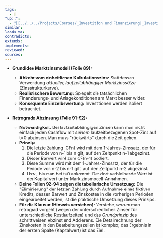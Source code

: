 ```yaml
---
tags:
  - 🌱
"up::":
  - "[[../../../Projects/Courses/_Investition und Finanzierung|_Investition und Finanzierung]]"
similar:
leads to:
contradicts:
extends:
implements:
reviewed:
sources:
---
```


*   **Grundidee Marktzinsmodell (Folie 89):**
    *   **Abkehr vom einheitlichen Kalkulationszins:** Stattdessen Verwendung *aktueller, laufzeitabhängiger Marktzinssätze* (Zinsstrukturkurve).
    *   **Realistischere Bewertung:** Spiegelt die tatsächlichen Finanzierungs- und Anlagekonditionen am Markt besser wider.
    *   **Konsequente Einzelbewertung:** Investitionen werden isoliert betrachtet.

*   **Retrograde Abzinsung (Folie 91-92):**
    *   **Notwendigkeit:** Bei laufzeitabhängigen Zinsen kann man nicht einfach jeden Cashflow mit *seinem* laufzeitbezogenen Spot-Zins auf t=0 abzinsen. Man muss "rückwärts" durch die Zeit gehen.
    *   **Prinzip:**
        1.  Die letzte Zahlung (CFn) wird mit dem 1-Jahres-Zinssatz, der für die Periode von n-1 bis n gilt, auf den Zeitpunkt n-1 abgezinst.
        2.  Dieser Barwert wird zum CF(n-1) addiert.
        3.  Diese Summe wird mit dem 1-Jahres-Zinssatz, der für die Periode von n-2 bis n-1 gilt, auf den Zeitpunkt n-2 abgezinst.
        4.  Usw., bis man bei t=0 ankommt. Der dort verbleibende Wert ist der Kapitalwert unter Marktzinsmodell-Annahmen.
    *   **Deine Folien 92-94 zeigen die tabellarische Umsetzung:** Die "Eliminierung" der letzten Zahlung durch Aufnahme eines fiktiven Kredits, dessen Barwert und Zinskosten in die vorherigen Perioden eingearbeitet werden, ist die praktische Umsetzung dieses Prinzips.
    *   **Für die Klausur (Hinweis verstehen):** Verstehe, *warum* man retrograd vorgeht (wegen der unterschiedlichen Zinsen für unterschiedliche Restlaufzeiten) und das *Grundprinzip* des schrittweisen Abzinst und Addierens. Die Detailrechnung der Zinskosten in den Bearbeitungszeilen ist komplex; das Ergebnis in der ersten Spalte (Kapitalwert) ist das Ziel.
